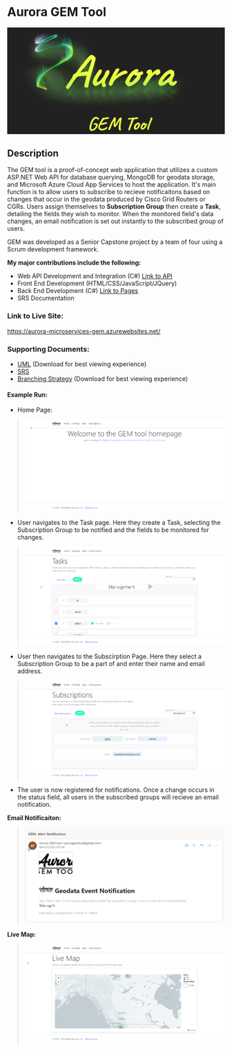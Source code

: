 # Aurora GEM Tool
![Logo](https://github.com/JerettLatimer/Aurora/blob/master/DemoImages/GEM.png)

## Description
The GEM tool is a proof-of-concept web application that utilizes a custom ASP.NET Web API for database querying, MongoDB for geodata storage, and Microsoft Azure Cloud App Services to host the application. It's main function is to allow users to subscribe to recieve notificaitons based on changes that occur in the geodata produced by Cisco Grid Routers or CGRs. Users assign themselves to **Subscription Group** then create a **Task**, detailing the fields they wish to monitor. When the monitored field's data changes, an email notification is set out instantly to the subscribed group of users.

GEM was developed as a Senior Capstone project by a team of four using a Scrum development framework.

**My major contributions include the following:** 
* Web API Development and Integration (C#) [Link to API](https://github.com/JerettLatimer/Aurora/tree/master/Aurora/API)
* Front End Development (HTML/CSS/JavaScript/JQuery)
* Back End Development (C#) [Link to Pages](https://github.com/JerettLatimer/Aurora/tree/master/Aurora/GEM/Pages)
* SRS Documentation

### Link to Live Site:
https://aurora-microservices-gem.azurewebsites.net/

### Supporting Documents:
* [UML](https://github.com/JerettLatimer/Aurora/blob/master/GEM%20UML.pdf) (Download for best viewing experience)
* [SRS](https://github.com/JerettLatimer/Aurora/blob/master/GEM%20SRS.pdf)
* [Branching Strategy](https://github.com/JerettLatimer/Aurora/blob/master/Branching%20Strategy.png) (Download for best viewing experience)

#### Example Run:

* Home Page:
>![HomeImage](https://github.com/JerettLatimer/Aurora/blob/master/DemoImages/HomePage.png)

* User navigates to the Task page. Here they create a Task, selecting the Subscription Group to be notified and the fields to be monitored for changes.
>![TaskImage](https://github.com/JerettLatimer/Aurora/blob/master/DemoImages/Task.png)

* User then navigates to the Subscirption Page. Here they select a Subscription Group to be a part of and enter their name and email address.
>![SubImage](https://github.com/JerettLatimer/Aurora/blob/master/DemoImages/Subscription.png)

* The user is now registered for notifications. Once a change occurs in the status field, all users in the subscribed groups will recieve an email notification.

**Email Notificaiton:**
>![Email Image](https://github.com/JerettLatimer/Aurora/blob/master/DemoImages/Email.png)

**Live Map:**
>![Email Image](https://github.com/JerettLatimer/Aurora/blob/master/DemoImages/LiveMap.png)

